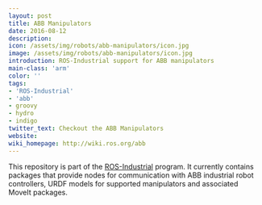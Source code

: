 ```yaml
---
layout: post
title: ABB Manipulators
date: 2016-08-12
description:
icon: /assets/img/robots/abb-manipulators/icon.jpg
image: /assets/img/robots/abb-manipulators/icon.jpg
introduction: ROS-Industrial support for ABB manipulators
main-class: 'arm'
color: ''
tags:
- 'ROS-Industrial'
- 'abb'
- groovy
- hydro
- indigo
twitter_text: Checkout the ABB Manipulators
website: 
wiki_homepage: http://wiki.ros.org/abb
---
```


This repository is part of the [ROS-Industrial](http://wiki.ros.org/Industrial) program. It currently contains packages that provide nodes for communication with ABB industrial robot controllers, URDF models for supported manipulators and associated MoveIt packages.
